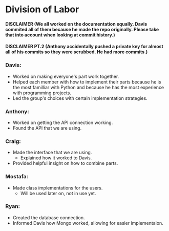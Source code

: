 # Division of Labor
#### DISCLAIMER (We all worked on the documentation equally. Davis commited all of them because he made the repo originally. Please take that into account when looking at commit history.)
#### DISCLAIMER PT.2 (Anthony accidentally pushed a private key for almost all of his commits so they were scrubbed. He had more commits.)

### Davis: 
- Worked on making everyone's part work together. 
- Helped each member with how to implement their parts because he is the most familliar with Python and because he has the most experience with programming projects. 
- Led the group's choices with certain implementation strategies.

### Anthony:
- Worked on getting the API connection working. 
- Found the API that we are using. 

### Craig:
- Made the interface that we are using.
  - Explained how it worked to Davis.
- Provided helpful insight on how to combine parts.

### Mostafa:
- Made class implementations for the users.
  - Will be used later on, not in use yet.

### Ryan:
- Created the database connection.
- Informed Davis how Mongo worked, allowing for easier implementaion.
